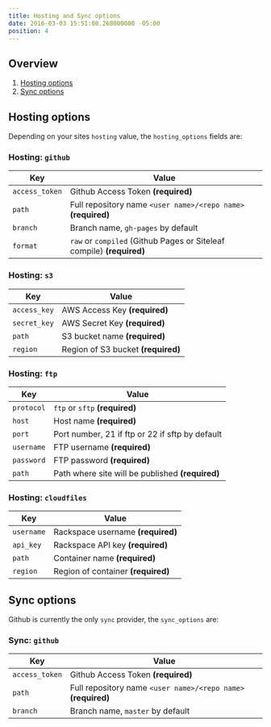 ```yaml
---
title: Hosting and Sync options
date: 2016-03-03 15:51:08.268000000 -05:00
position: 4
---
```


## Overview

1. [Hosting options](#hosting-options)
1. [Sync options](#sync-options)

## Hosting options

Depending on your sites `hosting` value, the `hosting_options` fields are:

### Hosting: `github`

| Key | Value |
|------|------|
| `access_token` | Github Access Token **(required)** |
| `path` | Full repository name `<user name>/<repo name>` **(required)** |
| `branch` | Branch name, `gh-pages` by default |
| `format` | `raw` or `compiled` (Github Pages or Siteleaf compile) **(required)** |

### Hosting: `s3`

| Key | Value |
|------|------|
| `access_key` | AWS Access Key **(required)** |
| `secret_key` | AWS Secret Key **(required)** |
| `path` | S3 bucket name **(required)** |
| `region` | Region of S3 bucket **(required)** |

### Hosting: `ftp`

| Key | Value |
|------|------|
| `protocol` | `ftp` or `sftp` **(required)** |
| `host` | Host name **(required)** |
| `port` | Port number, 21 if ftp or 22 if sftp by default |
| `username` | FTP username **(required)** |
| `password` | FTP password **(required)** |
| `path` | Path where site will be published **(required)** |

### Hosting: `cloudfiles`

| Key | Value |
|------|------|
| `username` | Rackspace username **(required)** |
| `api_key` | Rackspace API key **(required)** |
| `path` | Container name **(required)** |
| `region` | Region of container **(required)** |


## Sync options

Github is currently the only `sync` provider, the `sync_options` are:

### Sync: `github`

| Key | Value |
|------|------|
| `access_token` | Github Access Token **(required)** |
| `path` | Full repository name `<user name>/<repo name>` **(required)** |
| `branch` | Branch name, `master` by default |


